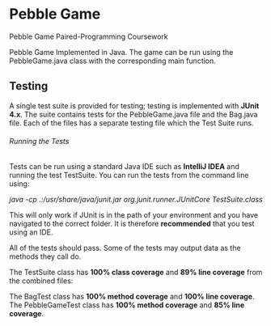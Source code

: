 # Pebble Game
 Pebble Game Paired-Programming Coursework
 
 Pebble Game Implemented in Java. The game can be run using the PebbleGame.java class with the corresponding main function.
 
## Testing

A single test suite is provided for testing; testing is implemented with **JUnit 4.x**. The suite contains tests for the PebbleGame.java file and the Bag.java file. Each of the files has a separate testing file which the Test Suite runs.

###### Running the Tests
Tests can be run using a standard Java IDE such as **IntelliJ IDEA** and running the test TestSuite.
You can run the tests from the command line using:

*java -cp .:/usr/share/java/junit.jar org.junit.runner.JUnitCore TestSuite.class*

This will only work if JUnit is in the path of your environment and you have navigated to the correct folder. It is therefore **recommended** that you test using an IDE. 

All of the tests should pass. Some of the tests may output data as the methods they call do. 

The TestSuite class has **100% class coverage** and **89% line coverage** from the combined files: 

The BagTest class has **100% method coverage** and **100% line coverage**.
The PebbleGameTest class has **100% method coverage** and **85% line coverage**.
